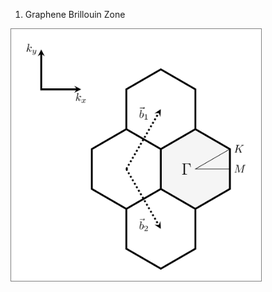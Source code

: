 1. Graphene Brillouin Zone
<img src="https://raw.githubusercontent.com/mirzaakbarali/tikz/main/png_figures/graphenebrillouinzone.png" alt="Graphene Brillouin Zone PNG" style="border: 1px solid gray; width: 400px; height: auto;">

